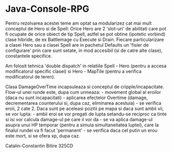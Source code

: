 # Java-Console-RPG
Pentru rezolvarea acestei teme am optat sa modularizez cat mai mult conceptul de Hero si de Spell:
Orice Hero are 2 'slot-uri' de abilitati care pot fi ocupate de orice obiect de tip Spell, astfel
se pot obtine (ipotetic vorbind) clase hibride, de ex Battlemage cu Execute si Drain.
Fiecare particularizare a clasei Hero sau a clasei Spell are in pachetul Defaults un 'fisier de
configurare' prin care sunt setate, in mod accesibil (si de catre alte clase), constantele specifice.

Am folosit tehnica 'double dispatch' in relatiile Spell - Hero (pentru a accesa modificatorul
specific clasei) si Hero - MapTile (pentru a verifica modificatorul de teren).

Clasa DamageOverTime incapsuleaza si conceptul de cripple/incapacitate.
Flow-ul unei runde este, dupa cum urmeaza:
    - movement global al eroilor (daca nu sunt incapacitati)
    - aplicarea efectelor Overtime (damage, decrementarea counterului si, dupa caz, eliminarea acestuia)
    - se verifica eroii, 2 cate 2. Daca sunt pe aceleasi pozitii pe mapa si daca sunt ambii vii, se
vor lupta:
        - ambii eroi se vor pregati de lupta setandu-se reciproc ca tinte si isi vor calcula damage-ul
    pe care il vor da
        - se va aplica damage-ul asupra unui HP temporar (pentru a simula simultaneitatea luptei),
    care la finalul rundei va fi facut 'permanent'
        - se verifica daca cel putin un erou este mort, si se ofera xp, dupa caz.

Catalin-Constantin Bitire
325CD
